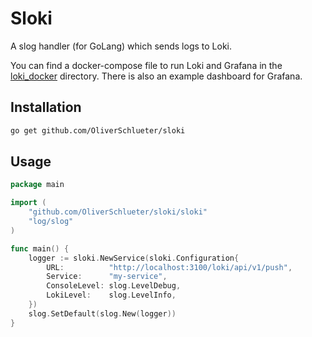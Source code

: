 # Sloki

A slog handler (for GoLang) which sends logs to Loki.

You can find a docker-compose file to run Loki and Grafana in the [loki_docker](loki_docker) directory. There is also an example dashboard for Grafana.

## Installation

```bash
go get github.com/OliverSchlueter/sloki
```

## Usage

```go
package main

import (
	"github.com/OliverSchlueter/sloki/sloki"
	"log/slog"
)

func main() {
	logger := sloki.NewService(sloki.Configuration{
		URL:          "http://localhost:3100/loki/api/v1/push",
		Service:      "my-service",
		ConsoleLevel: slog.LevelDebug,
		LokiLevel:    slog.LevelInfo,
	})
	slog.SetDefault(slog.New(logger))
}
```